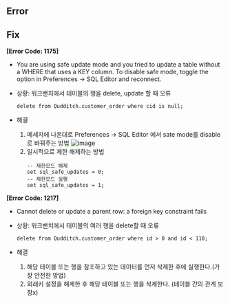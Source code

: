 ## Error

## Fix
**[Error Code: 1175]**  

- You are using safe update mode and you tried to update a table without a WHERE that uses a KEY column.
  To disable safe mode, toggle the option in Preferences -> SQL Editor and reconnect.
  
- 상황: 워크밴치에서 테이블의 행을 delete, update 할 때 오류  
  ```
  delete from Qudditch.customer_order where cid is null;
  ```
- 해결  
  1. 메세지에 나온대로 Preferences -> SQL Editor 에서 sate mode를 disable로 바꿔주는 방법
     ![image](https://github.com/wonlog/TIL/assets/149459170/ca8cbe9f-8700-4ecd-bce0-88d4da26e0f9)
  2. 일시적으로 제한 해제하는 방법
     ```
     -- 제한모드 해제
     set sql_safe_updates = 0;
     -- 제한모드 실행
     set sql_safe_updates = 1;
     ```

**[Error Code: 1217]**  

- Cannot delete or update a parent row: a foreign key constraint fails  
  
- 상황: 워크밴치에서 테이블의 여러 행을 delete할 때 오류  
  ```
  delete from Qudditch.customer_order where id > 0 and id < 110;
  ```
- 해결
  1. 해당 테이블 또는 행을 참조하고 있는 데이터를 먼저 삭제한 후에 실행한다.(가장 안전한 방법)
  2. 외래키 설정을 해제한 후 해당 테이블 또는 행을 삭제한다. (테이블 간의 관계 보장x)
